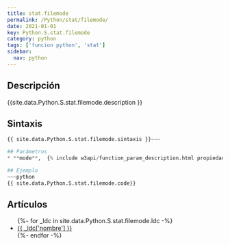 ```yaml
---
title: stat.filemode
permalink: /Python/stat/filemode/
date: 2021-01-01
key: Python.S.stat.filemode
category: python
tags: ['funcion python', 'stat']
sidebar: 
  nav: python
---
```


## Descripción
{{site.data.Python.S.stat.filemode.description }}

## Sintaxis
~~~python
{{ site.data.Python.S.stat.filemode.sintaxis }}~~~

## Parámetros
* **mode**,  {% include w3api/function_param_description.html propiedad=site.data.Python.S.stat.filemode valor="mode" %}

## Ejemplo
~~~python
{{ site.data.Python.S.stat.filemode.code}}
~~~

## Artículos
<ul>
{%- for _ldc in site.data.Python.S.stat.filemode.ldc -%}
   <li>
       <a href="{{_ldc['url'] }}">{{ _ldc['nombre'] }}</a>
   </li>
{%- endfor -%}
</ul>
